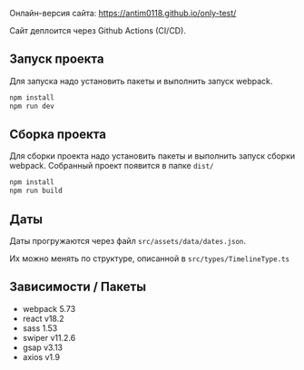 Онлайн-версия сайта: https://antim0118.github.io/only-test/

Сайт деплоится через Github Actions (CI/CD).

## Запуск проекта
Для запуска надо установить пакеты и выполнить запуск webpack.
```js
npm install
npm run dev
```

## Сборка проекта
Для сборки проекта надо установить пакеты и выполнить запуск сборки webpack.
Собранный проект появится в папке `dist/`
```js
npm install
npm run build
```

## Даты

Даты прогружаются через файл `src/assets/data/dates.json`.

Их можно менять по структуре, описанной в `src/types/TimelineType.ts`

## Зависимости / Пакеты

- webpack 5.73
- react v18.2
- sass 1.53
- swiper v11.2.6
- gsap v3.13
- axios v1.9
